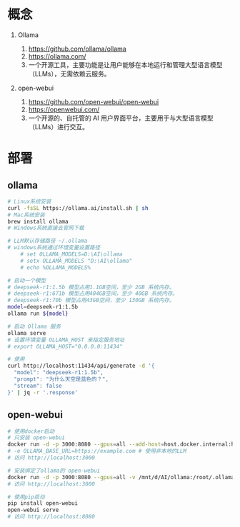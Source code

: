 # 概念
1. Ollama
    1. https://github.com/ollama/ollama
    2. https://ollama.com/
    3. 一个开源工具，主要功能是让用户能够在本地运行和管理大型语言模型（LLMs），无需依赖云服务。

2. open-webui
    1. https://github.com/open-webui/open-webui
    2. https://openwebui.com/
    3. 一个开源的、自托管的 AI 用户界面平台，主要用于与大型语言模型（LLMs）进行交互。


# 部署
## ollama
```sh
# Linux系统安装
curl -fsSL https://ollama.ai/install.sh | sh
# Mac系统安装
brew install ollama
# Windows系统直接去官网下载

# LLM默认存储路径 ~/.ollama
# windows系统通过环境变量设置路径 
    # set OLLAMA_MODELS=D:\AI\ollama 
    # setx OLLAMA_MODELS "D:\AI\ollama"
    # echo %OLLAMA_MODELS%

# 启动一个模型
# deepseek-r1:1.5b 模型占用1.1GB空间，至少 2GB 系统内存。
# deepseek-r1:671b 模型占用404GB空间，至少 40GB 系统内存。
# deepseek-r1:70b 模型占用43GB空间，至少 130GB 系统内存。
model=deepseek-r1:1.5b 
ollama run ${model}

# 启动 Ollama 服务
ollama serve
# 设置环境变量 OLLAMA_HOST 来指定服务地址
# export OLLAMA_HOST="0.0.0.0:11434"
```

```sh
# 使用
curl http://localhost:11434/api/generate -d '{
  "model": "deepseek-r1:1.5b",
  "prompt": "为什么天空是蓝色的？",
  "stream": false
}' | jq -r '.response'
```

## open-webui
```sh
# 使用docker启动
# 只安装 open-webui
docker run -d -p 3000:8080 --gpus=all --add-host=host.docker.internal:host-gateway -v /mnt/d/AI/open-webui_1:/app/backend/data --name open-webui_1 --restart always ghcr.io/open-webui/open-webui:main
# -e OLLAMA_BASE_URL=https://example.com # 使用非本地的LLM
# 访问 http://localhost:3000

# 安装绑定了ollama的 open-webui
docker run -d -p 3000:8080 --gpus=all -v /mnt/d/AI/ollama:/root/.ollama -v /mnt/d/AI/open-webui:/app/backend/data --name open-webui --restart always ghcr.io/open-webui/open-webui:ollama
# 访问 http://localhost:3000
```

```sh
# 使用pip启动
pip install open-webui
open-webui serve
# 访问 http://localhost:8080
```